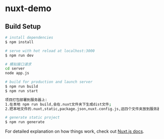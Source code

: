 # nuxt-demo

## Build Setup

```bash
# install dependencies
$ npm install

# serve with hot reload at localhost:3000
$ npm run dev

# 模拟接口请求
cd server
node app.js

# build for production and launch server
$ npm run build
$ npm run start

项目打包部署到服务器上:
1.在本地 npm run build,会在.nuxt文件夹下生成dist文件;
2.把本地文件的.nuxt,static,package.json,nuxt.config.js,这四个文件夹放到服务器目录

# generate static project
$ npm run generate
```

For detailed explanation on how things work, check out [Nuxt.js docs](https://nuxtjs.org).
